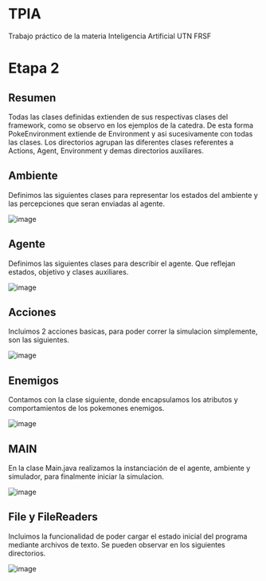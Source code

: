 # TPIA
Trabajo práctico de la materia Inteligencia Artificial UTN FRSF

# Etapa 2

## Resumen
  Todas las clases definidas extienden de sus respectivas clases del framework, como se observo en los ejemplos de la catedra. De esta forma PokeEnvironment extiende de Environment y asi sucesivamente con todas las clases. Los directorios agrupan las diferentes clases referentes a Actions, Agent, Environment y demas directorios auxiliares.
## Ambiente
Definimos las siguientes clases para representar los estados del ambiente y las percepciones que seran enviadas al agente.

![image](https://user-images.githubusercontent.com/44452084/235812986-c4ae2539-a96c-48a3-ae07-1711a6735b87.png)

## Agente
Definimos las siguientes clases para describir el agente. Que reflejan estados, objetivo y clases auxiliares.

![image](https://user-images.githubusercontent.com/44452084/235812592-47ab6cf8-dcce-4569-9ccb-2aedf7bca1fe.png)

## Acciones
Incluimos 2 acciones basicas, para poder correr la simulacion simplemente, son las siguientes.

![image](https://user-images.githubusercontent.com/44452084/235812480-c6519153-8238-412a-97fd-ee58417e3228.png)

## Enemigos
Contamos con la clase siguiente, donde encapsulamos los atributos y comportamientos de los pokemones enemigos.

![image](https://user-images.githubusercontent.com/44452084/235812655-b0e7d65b-f6d8-46c9-83fb-d8316eea982b.png)

## MAIN
En la clase Main.java realizamos la instanciación de el agente, ambiente y simulador, para finalmente iniciar la simulacion.

![image](https://user-images.githubusercontent.com/44452084/235812899-b20de14e-de21-4d9d-a77a-9f1f3367b7cf.png)


## File y FileReaders
Incluimos la funcionalidad de poder cargar el estado inicial del programa mediante archivos de texto.
Se pueden observar en los siguientes directorios.

![image](https://user-images.githubusercontent.com/44452084/235812309-1994c4b9-5fae-4e54-af90-adea4e5f2eda.png)

